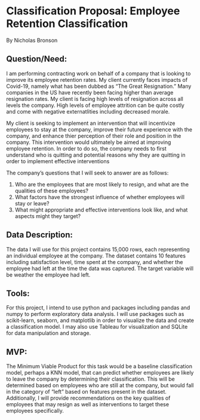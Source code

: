 # Classification Proposal: Employee Retention Classification

By Nicholas Bronson

## Question/Need:

I am performing contracting work on behalf of a company that is looking to improve its employee retention rates. My client currently faces impacts of Covid-19, namely what has been dubbed as “The Great Resignation.” Many companies in the US have recently been facing higher than average resignation rates. My client is facing high levels of resignation across all levels the company. High levels of employee attrition can be quite costly and come with negative externatlities including decreased morale. 

My client is seeking to implement an intervention that will incentivize employees to stay at the company, improve their future experience with the company, and enhance thier perception of their role and position in the company. This intervention would ultimately be aimed at improving employee retention. In order to do so, the company needs to first understand who is quitting and potential reasons why they are quitting in order to implement effective interventions

The company’s questions that I will seek to answer are as follows:

1) Who are the employees that are most likely to resign, and what are the qualities of these employees? 
2) What factors have the strongest influence of whether employees will stay or leave?
3) What might appropriate and effective interventions look like, and what aspects might they target? 

## Data Description: 

The data I will use for this project contains 15,000 rows, each representing an individual employee at the company. The dataset contains 10 features including satisfaction level, time spent at the company, and whether the employee had left at the time the data was captured. The target variable will be weather the employee had left. 

## Tools:

For this project, I intend to use python and packages including pandas and numpy to perform exploratory data analysis. I will use packages such as scikit-learn, seaborn, and matplotlib in order to visualize the data and create a classification model. I may also use Tableau for visualization and SQLite for data manipulation and storage.

## MVP:

The Minimum Viable Product for this task would be a baseline classification model, perhaps a KNN model, that can predict whether employees are likely to leave the company by determining their classification. This will be determined based on employees who are still at the company, but would fall in the category of “left” based on features present in the dataset. Additionally, I will provide recommendations on the key qualities of employees that may resign as well as interventions to target these employees specifically. 
